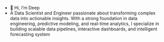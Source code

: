 - 👋 Hi, I’m Deep
- A Data Scientist and Engineer passionate about transforming complex data into actionable insights. With a strong foundation in data engineering, predictive modeling, and real-time analytics, I specialize in building scalable data pipelines, interactive dashboards, and intelligent forecasting system

<!---
deep089/deep089 is a ✨ special ✨ repository because its `README.md` (this file) appears on your GitHub profile.
You can click the Preview link to take a look at your changes.
--->
